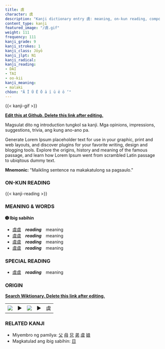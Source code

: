 ```yaml
---
title: 虞
character: 虞
description: "Kanji dictionary entry 虞: meaning, on-kun reading, compounds, origin, related kanji"
content_type: kanji
featured_image: "/虞.gif"
weight: 111
frequency: 111
kanji_grade: 9
kanji_strokes: 1
kanji_class: Jōyō
kanji_jlpt: N1
kanji_radical: 
kanji_reading: 
- DAI
- TAI
- oo-kii
kanji_meaning:
- malaki
chōon: "Ā Ī Ū Ē Ō ā ī ū ē ō ’"
---
```

[//]: # (Don't edit the line below. Kanji animated GIF code is automatically generated.)
{{< kanji-gif >}}

[//]: # (Edit below this line.)

**[Edit this at Github. Delete this link after editing.](https://github.com/tim0g/tim/tree/main/content/kanji/虞/index.md)**

Magsulat dito ng introduction tungkol sa kanji. Mga opinions, impressions, suggestions, trivia, ang kung ano-ano pa.

Generate Lorem Ipsum placeholder text for use in your graphic, print and web layouts, and discover plugins for your favorite writing, design and blogging tools. Explore the origins, history and meaning of the famous passage, and learn how Lorem Ipsum went from scrambled Latin passage to ubiqitous dummy text.
 
**Mnemonic:** "Maikling sentence na makakatulong sa pagsaulo."

### ON-KUN READING

[//]: # (Don't edit the line below. ON-KUN READING code is automatically generated.)
{{< kanji-reading >}}

### MEANING & WORDS

#### ➊ **Ibig sabihin**
  - [虞](../虞)[虞](../虞)　***reading***　meaning
  - [虞](../虞)[虞](../虞)　***reading***　meaning
  - [虞](../虞)[虞](../虞)　***reading***　meaning
  - [虞](../虞)[虞](../虞)　***reading***　meaning

### SPECIAL READING
  - [虞](../虞)[虞](../虞)　***reading***　meaning

### ORIGIN

**[Search Wiktionary. Delete this link after editing.](https://wiktionary.org/wiki/虞)**
<table class="kanji-table"><tr><td>
<img src="60px-虞-bronze.svg.png">
</td><td>▶</td><td>
<img src="60px-虞-oracle.svg.png">
</td><td>▶</td>
<td class="kanji-origin">虞</td>
</tr></table>

### RELATED KANJI
- Miyembro ng pamilya: [父](../父) [母](../母) [兄](../兄) [弟](../弟) [虞](../虞) [娘](../娘)
- Magkatulad ang ibig sabihin: [日](../日)
